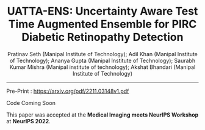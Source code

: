 <div align="center">
  
# UATTA-ENS: Uncertainty Aware Test Time Augmented Ensemble for PIRC Diabetic Retinopathy Detection
 Pratinav Seth (Manipal Institute of Technology); Adil Khan (Manipal Institute of Technology); Ananya Gupta (Manipal Institute of Technology); Saurabh  Kumar Mishra (Manipal institute of technology); Akshat Bhandari (Manipal Institute of Technology)
</div>

--------------------------------------------------------------------------------------------

Pre-Print : https://arxiv.org/pdf/2211.03148v1.pdf

Code Coming Soon

This paper was accepted at the **Medical Imaging meets NeurIPS Workshop** at **NeurIPS 2022**. <br>
